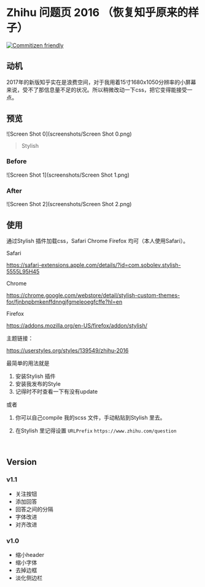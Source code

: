 # Zhihu 问题页 2016 （恢复知乎原来的样子）

[![Commitizen friendly](https://img.shields.io/badge/commitizen-friendly-brightgreen.svg)](http://commitizen.github.io/cz-cli/)

## 动机

2017年的新版知乎实在是浪费空间，对于我用着15寸1680x1050分辨率的小屏幕来说，受不了那信息量不足的状况。所以稍微改动一下css，把它变得能接受一点。

## 预览

![Screen Shot 0](screenshots/Screen Shot 0.png)
> Stylish

### Before
![Screen Shot 1](screenshots/Screen Shot 1.png)

### After
![Screen Shot 2](screenshots/Screen Shot 2.png)

## 使用

通过Stylish 插件加载css，Safari Chrome Firefox 均可（本人使用Safari）。

Safari

https://safari-extensions.apple.com/details/?id=com.sobolev.stylish-5555L95H45

Chrome

https://chrome.google.com/webstore/detail/stylish-custom-themes-for/fjnbnpbmkenffdnngjfgmeleoegfcffe?hl=en

Firefox

https://addons.mozilla.org/en-US/firefox/addon/stylish/

主题链接：

https://userstyles.org/styles/139549/zhihu-2016


最简单的用法就是

1. 安装Stylish 插件
2. 安装我发布的Style
3. 记得时不时查看一下有没有update

或者

1. 你可以自己compile 我的scss 文件，手动粘贴到Stylish 里去。
2. 在Stylish 里记得设置 `URLPrefix`  `https://www.zhihu.com/question`

   ​
## Version

### v1.1
* 关注按钮
* 添加回答
* 回答之间的分隔
* 字体改进
* 对齐改进

### v1.0

* 缩小header
* 缩小字体
* 去掉边框
* 淡化侧边栏



